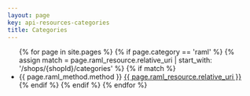 ```yaml
---
layout: page
key: api-resources-categories
title: Categories
---
```


<ul id="resource-list">
  {% for page in site.pages %}
    {% if page.category == 'raml' %}
      {% assign match = page.raml_resource.relative_uri | start_with: '/shops/{shopId}/categories' %}
      {% if match %}
        <li class="resource-entry">
          <span class="http-method http-method-{{ page.raml_method.method | downcase }}">{{ page.raml_method.method }}</span>
          <a href="{{ page.url | prepend: site.baseurl }}">{{ page.raml_resource.relative_uri }}</a>
        </li>
      {% endif %}
    {% endif %}
  {% endfor %}
</ul>
